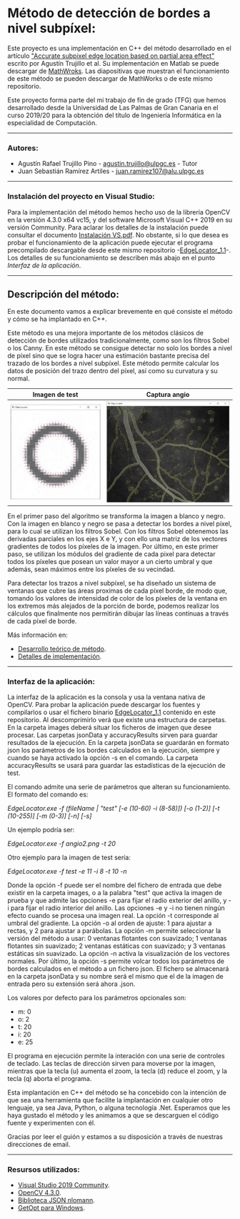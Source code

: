 <h1>Método de detección de bordes a nivel subpíxel:</h1>

Este proyecto es una implementación en C++ del método desarrollado en el artículo ["Accurate subpixel edge location based on partial area effect"](https://www.sciencedirect.com/science/article/abs/pii/S0262885612001850) escrito por Agustín Trujillo et al. Su implementación en Matlab se puede descargar de [MathWroks](https://es.mathworks.com/matlabcentral/fileexchange/48908-accurate-subpixel-edge-location). Las diapositivas que muestran el funcionamiento de este método se pueden descargar de MathWorks o de este mismo repositorio.

Este proyecto forma parte del mi trabajo de fin de grado (TFG) que hemos desarrollado desde la Universidad de Las Palmas de Gran Canaria en el curso 2019/20 para la obtención del título de Ingeniería Informática en la especialidad de Computación.

<hr />
<h3>Autores:</h3>

- Agustín Rafael Trujillo Pino - <agustin.trujillo@ulpgc.es> - Tutor
- Juan Sebastián Ramírez Artiles - <juan.ramirez107@alu.ulpgc.es>

<hr />
<h3>Instalación del proyecto en Visual Studio:</h3>

Para la implementación del método hemos hecho uso de la librería OpenCV en la versión 4.3.0 x64 vc15, y del software Microsoft Visual C++ 2019 en su versión Community. Para aclarar los detalles de la instalación puede consultar el documento [Instalación VS.pdf](https://github.com/juanse77/EdgeLocator/blob/master/Instalation_in_VS.pdf). No obstante, si lo que desea es probar el funcionamiento de la aplicación puede ejecutar el programa precompilado descargable desde este mismo repositorio -[EdgeLocator_1.1](EdgeLocator_1.1.zip)-. Los detalles de su funcionamiento se describen más abajo en el punto *Interfaz de la aplicación*.

<hr />
<h2>Descripción del método:</h2>

<p>En este documento vamos a explicar brevemente en qué consiste el método y cómo se ha implantado en C++.</p>

<p>Este método es una mejora importante de los métodos clásicos de detección de bordes utilizados tradicionalmente, como son los filtros Sobel o los Canny. En este método se consigue detectar no solo los bordes a nivel de píxel sino que se logra hacer una estimación bastante precisa del trazado de los bordes a nivel subpíxel. Este método permite calcular los datos de posición del trazo dentro del píxel, así como su curvatura y su normal.</p>

Imagen de test             |  Captura angio
:-------------------------:|:-------------------------:
![](./Captures/Test/FloatingSmoothed_8_11.JPG)  |  ![](./Captures/Real/angio2_2.JPG)

<p>En el primer paso del algoritmo se transforma la imagen a blanco y negro. Con la imagen en blanco y negro se pasa a detectar los bordes a nivel píxel, para lo cual se utilizan los filtros Sobel. Con los filtros Sobel obtenemos las derivadas parciales en los ejes X e Y, y con ello una matriz de los vectores gradientes de todos los píxeles de la imagen. Por último, en este primer paso, se utilizan los módulos del gradiente de cada pixel para detectar todos los píxeles que posean un valor mayor a un cierto umbral y que además, sean máximos entre los píxeles de su vecindad.</p>

<p>Para detectar los trazos a nivel subpíxel, se ha diseñado un sistema de ventanas que cubre las áreas proximas de cada píxel borde, de modo que, tomando los valores de intensidad de color de los píxeles de la ventana en los extremos más alejados de la porción de borde, podemos realizar los cálculos que finalmente nos permitirán dibujar las líneas continuas a través de cada píxel de borde.</p>  

Más información en:

- [Desarrollo teórico de método](./Method_ES.md).
- [Detalles de implementación](./Implementation_ES.md).

<hr />
<h3>Interfaz de la aplicación:</h3>

La interfaz de la aplicación es la consola y usa la ventana nativa de OpenCV. Para probar la aplicación puede descargar los fuentes y compilarlos o usar el fichero binario [EdgeLocator_1.1](EdgeLocator_1.1.zip) contenido en este repositorio. Al descomprimirlo verá que existe una estructura de carpetas. En la carpeta images deberá situar los ficheros de imagen que desee procesar. Las carpetas jsonData y accuracyResults sirven para guardar resultados de la ejecución. En la carpeta jsonData se guardarán  en formato json los parámetros de los bordes calculados en la ejecución, siempre y cuando se haya activado la opción -s en el comando. La carpeta accuracyResults se usará para guardar las estadísticas de la ejecución de test.

El comando admite una serie de parámetros que alteran su funcionamiento. El formato del comando es:

*EdgeLocator.exe -f (fileName | \"test\" [-e (10-60) -i (8-58)]) [-o (1-2)] [-t (10-255)] [-m (0-3)] [-n] [-s]*

Un ejemplo podría ser:

*EdgeLocator.exe -f angio2.png -t 20*

Otro ejemplo para la imagen de test sería:

*EdgeLocator.exe -f test -e 11 -i 8 -t 10 -n*

Donde la opción -f puede ser el nombre del fichero de entrada que debe existir en la carpeta images, o a la palabra "test" que activa la imagen de prueba y que admite las opciones -e para fijar el radio exterior del anillo, y -i para fijar el radio interior del anillo. Las opciones -e y -i no tienen ningún efecto cuando se procesa una imagen real. La opción -t corresponde al umbral del gradiente. La opción -o al orden de ajuste: 1 para ajustar a rectas, y 2 para ajustar a parábolas. La opción -m permite seleccionar la versión del método a usar: 0 ventanas flotantes con suavizado; 1 ventanas flotantes sin suavizado; 2 ventanas estáticas con suavizado; y 3 ventanas estáticas sin suavizado. La opción -n activa la visualización de los vectores normales. Por último, la opción -s permite volcar todos los parámetros de bordes calculados en el método a un fichero json. El fichero se almacenará en la carpeta jsonData y su nombre será el mismo que el de la imagen de entrada pero su extensión será ahora .json.

Los valores por defecto para los parámetros opcionales son:
- m: 0
- o: 2
- t: 20
- i: 20
- e: 25

El programa en ejecución permite la interación con una serie de controles de teclado. Las teclas de dirección sirven para moverse por la imagen, mientras que la tecla (u) aumenta el zoom, la tecla (d) reduce el zoom, y la tecla (q) aborta el programa.

Esta implantación en C++ del método se ha concebido con la intención de que sea una herramienta que facilite la implantación en cualquier otro lenguaje, ya sea Java, Python, o alguna tecnología .Net. Esperamos que les haya gustado el método y les animamos a que se descarguen el código fuente y experimenten con él.

Gracias por leer el guión y estamos a su disposición a través de nuestras direcciones de email.

<hr />
<h3>Resursos utilizados:</h3>

- [Visual Studio 2019 Community](https://visualstudio.microsoft.com/es/vs/community/).
- [OpenCV 4.3.0](https://opencv.org/opencv-4-3-0/).
- [Biblioteca JSON nlomann](https://github.com/nlohmann/json).
- [GetOpt para Windows](https://github.com/iotivity/iotivity/tree/master/resource/c_common/windows/src).